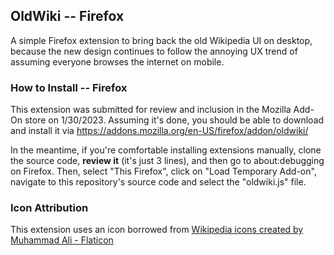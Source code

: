 ## OldWiki -- Firefox

A simple Firefox extension to bring back the old Wikipedia UI on desktop, because the new design continues to follow the annoying UX trend of assuming everyone browses the internet on mobile.

### How to Install -- Firefox

This extension was submitted for review and inclusion in the Mozilla Add-On store on 1/30/2023. Assuming it's done, you should be able to download and install it via <a href="https://addons.mozilla.org/en-US/firefox/addon/oldwiki/" target="_blank">https://addons.mozilla.org/en-US/firefox/addon/oldwiki/</a>

In the meantime, if you're comfortable installing extensions manually, clone the source code, **review it** (it's just 3 lines), and then go to about:debugging on Firefox. Then, select "This Firefox", click on "Load Temporary Add-on", navigate to this repository's source code and select the "oldwiki.js" file.  
### Icon Attribution
This extension uses an icon borrowed from <a target="_blank" href="https://www.flaticon.com/free-icons/wikipedia" title="wikipedia icons">Wikipedia icons created by Muhammad Ali - Flaticon</a>

